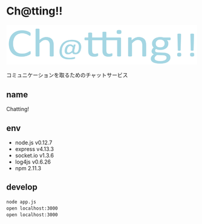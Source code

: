 # Ch@tting!!

![aaa](public/img/logo_640x480.png)

コミュニケーションを取るためのチャットサービス

## name
Chatting!

## env
* node.js v0.12.7
* express v4.13.3
* socket.io v1.3.6
* log4js v0.6.26
* npm 2.11.3

## develop

```.bash
node app.js
open localhost:3000
open localhost:3000
```
